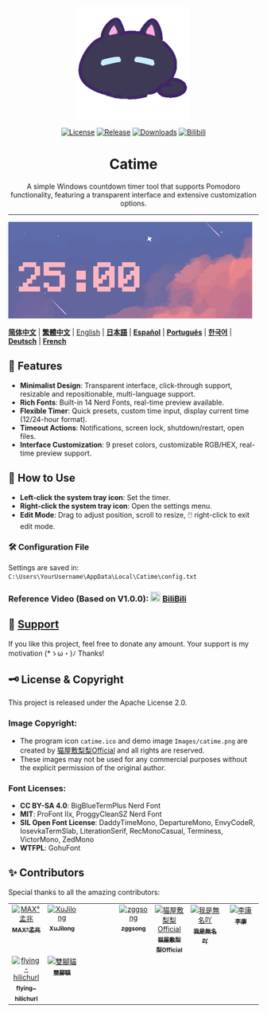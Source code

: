<p align="center">
<a href="https://github.com/vladelaina/Catime" target="_blank">
<img align="center" alt="catime" width="230" src="../Images/catime.png" />
</a>
</p>

<p align="center">
  <a href="https://github.com/vladelaina/Catime/blob/main/LICENSE"><img alt="License" src="https://img.shields.io/github/license/vladelaina/Catime" /></a>
  <a href="https://github.com/vladelaina/Catime/releases/latest"><img alt="Release" src="https://img.shields.io/github/release/vladelaina/Catime.svg" /></a>
  <a href="https://github.com/vladelaina/Catime/releases"><img alt="Downloads" src="https://img.shields.io/github/downloads/vladelaina/Catime/total" /></a>
  <a href="https://space.bilibili.com/1862395225"><img alt="Bilibili" src="https://img.shields.io/badge/Bilibili-space-ff69b4?logo=bilibili" /></a>
</p>

<h1 align="center">Catime</h1>

<p align="center">A simple Windows countdown timer tool that supports Pomodoro functionality, featuring a transparent interface and extensive customization options.</p>

---

![Catime](../Images/catime.gif)

  [**简体中文**](../README.md) |  [**繁體中文**](README_zh-hant.md) | [English](README-en.md) | [**日本語**](README_ja.md) | [**Español**](README_es.md) | [**Português**](README_pt-br.md) | [**한국어**](README_ko-kr.md) | [**Deutsch**](README_de.md) | [**French**](README_fr.md)

## 🌟 Features

- **Minimalist Design**: Transparent interface, click-through support, resizable and repositionable, multi-language support.
- **Rich Fonts**: Built-in 14 Nerd Fonts, real-time preview available.
- **Flexible Timer**: Quick presets, custom time input, display current time (12/24-hour format).
- **Timeout Actions**: Notifications, screen lock, shutdown/restart, open files.
- **Interface Customization**: 9 preset colors, customizable RGB/HEX, real-time preview support.

## 📑 How to Use

- **Left-click the system tray icon**: Set the timer.
- **Right-click the system tray icon**: Open the settings menu.
- **Edit Mode**: Drag to adjust position, scroll to resize, 🖱️ right-click to exit edit mode.

### 🛠️ Configuration File
Settings are saved in:  
`C:\Users\YourUsername\AppData\Local\Catime\config.txt`

### Reference Video (Based on V1.0.0): <img src="https://www.bilibili.com/favicon.ico" width="20" height="20"> [BiliBili](https://www.bilibili.com/video/BV1ztFeeQEYP)

## 💖 [Support](../support.md)

If you like this project, feel free to donate any amount. Your support is my motivation (*ゝω・)ﾉ Thanks!

## 🗝️ License & Copyright

This project is released under the Apache License 2.0.

### Image Copyright:
- The program icon `catime.ico` and demo image `Images/catime.png` are created by [猫屋敷梨梨Official](https://space.bilibili.com/26087398) and all rights are reserved.
- These images may not be used for any commercial purposes without the explicit permission of the original author.

### Font Licenses:
- **CC BY-SA 4.0**: BigBlueTermPlus Nerd Font  
- **MIT**: ProFont IIx, ProggyCleanSZ Nerd Font  
- **SIL Open Font License**: DaddyTimeMono, DepartureMono, EnvyCodeR, IosevkaTermSlab, LiterationSerif, RecMonoCasual, Terminess, VictorMono, ZedMono  
- **WTFPL**: GohuFont  

## ✨ Contributors

Special thanks to all the amazing contributors:  

<table>
  <tbody>
    <tr>
      <td align="center" valign="top" width="14.28%"><a href="https://github.com/MadMaxChow"><img src="https://avatars.githubusercontent.com/u/13810505?v=4" width="100px;" alt="MAX°孟兆"/><br /><sub><b>MAX°孟兆</b></sub></a><br /></td>
      <td align="center" valign="top" width="14.28%"><a href="https://github.com/sumruler"><img src="https://avatars.githubusercontent.com/u/56953545?v=4" width="100px;" alt="XuJilong"/><br /><sub><b>XuJilong</b></sub></a><br /></td>
      <td width="14.28%"></td>
      <td align="center" valign="top" width="14.28%"><a href="https://github.com/ZGGSONG"><img src="https://avatars.githubusercontent.com/u/49741009?v=4" width="100px;" alt="zggsong"/><br /><sub><b>zggsong</b></sub></a><br /></td>
      <td align="center" valign="top" width="14.28%"><a href="https://space.bilibili.com/26087398"><img src="https://i1.hdslb.com/bfs/face/af55083fafbabb7815b09c32adca94139b3ab3f8.webp@240w_240h_1c_1s_!web-avatar-space-header.avif" width="100px;" alt="猫屋敷梨梨Official"/><br /><sub><b>猫屋敷梨梨Official</b></sub></a><br /></td>
      <td align="center" valign="top" width="14.28%"><a href="https://space.bilibili.com/1708573954"><img src="https://i1.hdslb.com/bfs/face/7fe7cfba25dd086f9b4dbb8433b5db237a5ff98b.jpg@240w_240h_1c_1s_!web-avatar-space-header.avif" width="100px;" alt="我是無名吖"/><br /><sub><b>我是無名吖</b></sub></a><br /></td>
      <td align="center" valign="top" width="14.28%"><a href="https://space.bilibili.com/475437261"><img src="https://i0.hdslb.com/bfs/face/a52c54f0098602b2934d828222aaf3895b06c9ec.jpg@240w_240h_1c_1s_!web-avatar-space-header.avif" width="100px;" alt="李康"/><br /><sub><b>李康</b></sub></a><br /></td>
    </tr>
    <tr>
      <td align="center" valign="top" width="14.28%"><a href="https://github.com/flying-hilichurl"><img src="https://avatars.githubusercontent.com/u/187168840?v=4" width="100px;" alt="flying-hilichurl"/><br /><sub><b>flying-hilichurl</b></sub></a><br /></td>
      <td align="center" valign="top" width="14.28%"><a href="https://space.bilibili.com/161061562"><img src="https://i1.hdslb.com/bfs/face/ffbffc12d4cb51d158210f26f45bb1b369eaf730.jpg@240w_240h_1c_1s_!web-avatar-space-header.avif" width="100px;" alt="雙腳貓"/><br /><sub><b>雙腳貓</b></sub></a><br /></td>
  </tbody>
</table>
